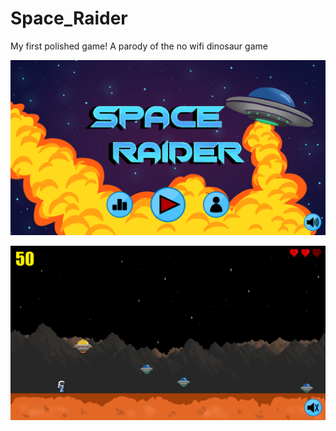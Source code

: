 # Space_Raider
My first polished game! A parody of the no wifi dinosaur game

![plot](./Sprites/Thumbnail1.png)

![plot](./Sprites/Thumbnail2.png)
